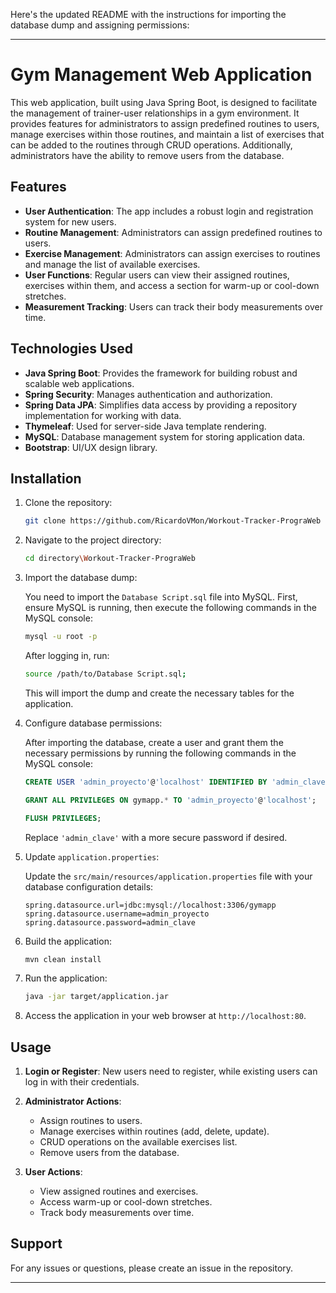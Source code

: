 Here's the updated README with the instructions for importing the database dump and assigning permissions:

---

# Gym Management Web Application

This web application, built using Java Spring Boot, is designed to facilitate the management of trainer-user relationships in a gym environment. It provides features for administrators to assign predefined routines to users, manage exercises within those routines, and maintain a list of exercises that can be added to the routines through CRUD operations. Additionally, administrators have the ability to remove users from the database.

## Features

- **User Authentication**: The app includes a robust login and registration system for new users.
- **Routine Management**: Administrators can assign predefined routines to users.
- **Exercise Management**: Administrators can assign exercises to routines and manage the list of available exercises.
- **User Functions**: Regular users can view their assigned routines, exercises within them, and access a section for warm-up or cool-down stretches.
- **Measurement Tracking**: Users can track their body measurements over time.

## Technologies Used

- **Java Spring Boot**: Provides the framework for building robust and scalable web applications.
- **Spring Security**: Manages authentication and authorization.
- **Spring Data JPA**: Simplifies data access by providing a repository implementation for working with data.
- **Thymeleaf**: Used for server-side Java template rendering.
- **MySQL**: Database management system for storing application data.
- **Bootstrap**: UI/UX design library.

## Installation

1. Clone the repository:

   ```bash
   git clone https://github.com/RicardoVMon/Workout-Tracker-PrograWeb
   ```

2. Navigate to the project directory:

   ```bash
   cd directory\Workout-Tracker-PrograWeb
   ```

3. Import the database dump:

   You need to import the `Database Script.sql` file into MySQL. First, ensure MySQL is running, then execute the following commands in the MySQL console:

   ```bash
   mysql -u root -p
   ```

   After logging in, run:

   ```bash
   source /path/to/Database Script.sql;
   ```

   This will import the dump and create the necessary tables for the application.

4. Configure database permissions:

   After importing the database, create a user and grant them the necessary permissions by running the following commands in the MySQL console:

   ```sql
   CREATE USER 'admin_proyecto'@'localhost' IDENTIFIED BY 'admin_clave';

   GRANT ALL PRIVILEGES ON gymapp.* TO 'admin_proyecto'@'localhost';

   FLUSH PRIVILEGES;
   ```

   Replace `'admin_clave'` with a more secure password if desired.

5. Update `application.properties`:

   Update the `src/main/resources/application.properties` file with your database configuration details:

   ```properties
   spring.datasource.url=jdbc:mysql://localhost:3306/gymapp
   spring.datasource.username=admin_proyecto
   spring.datasource.password=admin_clave
   ```

6. Build the application:

   ```bash
   mvn clean install
   ```

7. Run the application:

   ```bash
   java -jar target/application.jar
   ```

8. Access the application in your web browser at `http://localhost:80`.

## Usage

1. **Login or Register**: New users need to register, while existing users can log in with their credentials.

2. **Administrator Actions**:
   - Assign routines to users.
   - Manage exercises within routines (add, delete, update).
   - CRUD operations on the available exercises list.
   - Remove users from the database.

3. **User Actions**:
   - View assigned routines and exercises.
   - Access warm-up or cool-down stretches.
   - Track body measurements over time.

## Support

For any issues or questions, please create an issue in the repository.

---
